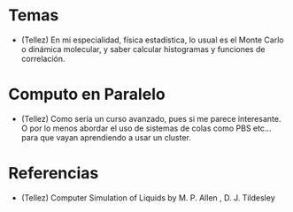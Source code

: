 Temas
=====

* (Tellez) En mi especialidad, física estadística, lo usual es el Monte Carlo o 
dinámica molecular, y saber calcular histogramas y funciones de 
correlación.

Computo en Paralelo 
================== 

* (Tellez) Como sería un curso 
avanzado, pues si me parece interesante. O por lo menos abordar el uso 
de sistemas de colas como PBS etc... para que vayan aprendiendo a usar 
un cluster.


Referencias
==========

* (Tellez) Computer Simulation of Liquids by M. P. Allen , D. J. Tildesley

